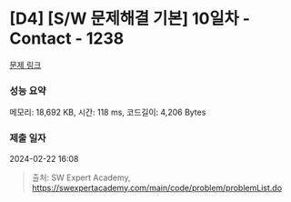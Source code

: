 # [D4] [S/W 문제해결 기본] 10일차 - Contact - 1238 

[문제 링크](https://swexpertacademy.com/main/code/problem/problemDetail.do?contestProbId=AV15B1cKAKwCFAYD) 

### 성능 요약

메모리: 18,692 KB, 시간: 118 ms, 코드길이: 4,206 Bytes

### 제출 일자

2024-02-22 16:08



> 출처: SW Expert Academy, https://swexpertacademy.com/main/code/problem/problemList.do